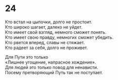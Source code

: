 # 24

Кто встал на цыпочки, долго не простоит.</br>
Кто широко шагает, далеко не уйдет.</br>
Кто имеет свой взгляд, немного сможет понять.</br>
Кто имеет свою правду, немногих сможет убедить.</br>
Кто рвется вперед, славы не стяжает.</br>
Кто радеет за себя, долго не проживет.</br>

Для Пути это только</br>
«Лишнее угощение, напрасное хождение».</br>
Для людей это только повод для ненависти.</br>
Посему претворяющий Путь так не поступает.</br>